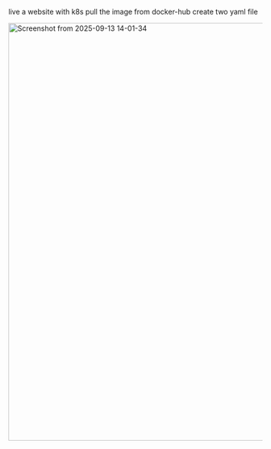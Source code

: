 live a website with k8s 
pull the image  from docker-hub
create two yaml file  



<img width="1854" height="826" alt="Screenshot from 2025-09-13 14-01-34" src="https://github.com/user-attachments/assets/5467bab4-d03d-4459-9c3d-8c843a2b41c1" />

